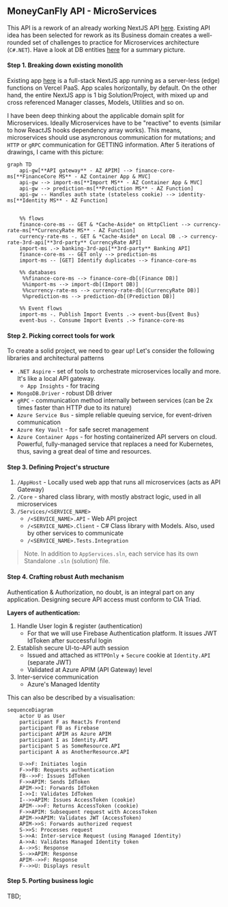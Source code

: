 ## MoneyCanFly API - MicroServices

This API is a rework of an already working NextJS API [here](https://github.com/armandasalmd/money-can-fly/tree/production/src/pages/api). Existing API idea has been selected for rework as its Business domain creates a well-rounded set of challenges to practice for Microservices architecture (`C#.NET`).
Have a look at DB entities [here](https://github.com/armandasalmd/money-can-fly/tree/production/src/server/models/mongo) for a summary picture.

#### Step 1. Breaking down existing monolith

Existing app [here](https://github.com/armandasalmd/money-can-fly/tree/production/src/pages/api) is a full-stack NextJS app running as a server-less (edge) functions on Vercel PaaS. App scales horizontally, by default. On the other hand, the entire NextJS app is 1 big Solution/Project, with mixed up and cross referenced Manager classes, Models, Utilities and so on.

I have been deep thinking about the applicable domain split for Microservices.
Ideally Microservices have to be "reactive" to events (similar to how ReactJS hooks dependency array works). This means, microservices should use asyncronous communication for mutations; and `HTTP` or `gRPC` communication for GETTING information. After 5 iterations of drawings, I came with this picture:

```mermaid
graph TD
    api-gw[**API gateway** - AZ APIM] --> finance-core-ms[**FinanceCore MS** - AZ Container App & MVC]
    api-gw --> import-ms[**Import MS** - AZ Container App & MVC]
    api-gw --> prediction-ms[**Prediction MS** - AZ Function]
    api-gw -- Handles auth state (stateless cookie) --> identity-ms[**Identity MS** - AZ Function]
    
    
    %% flows
    finance-core-ms -- GET & *Cache-Aside* on HttpClient --> currency-rate-ms[**CurrencyRate MS** - AZ Function]
    currency-rate-ms -. GET & *Cache-Aside* on Local DB .-> currency-rate-3rd-api[**3rd-party** CurrencyRate API]
    import-ms .-> banking-3rd-api[**3rd-party** Banking API]
    finance-core-ms -- GET only --> prediction-ms
    import-ms -- [GET] Identify duplicates --> finance-core-ms
    
    %% databases
     %%finance-core-ms --> finance-core-db[(Finance DB)]
     %%import-ms --> import-db[(Import DB)]
     %%currency-rate-ms --> currency-rate-db[(CurrencyRate DB)]
     %%prediction-ms --> prediction-db[(Prediction DB)]
    
    %% Event flows
    import-ms -. Publish Import Events .-> event-bus{Event Bus}
    event-bus -. Consume Import Events .-> finance-core-ms
```

#### Step 2. Picking correct tools for work

To create a solid project, we need to gear up! Let's consider the following libraries and architectural patterns

- `.NET Aspire` - set of tools to orchestrate microservices locally and more. It's like a local API gateway. 
  - `App Insights` - for tracing
- `MongoDB.Driver` - robust DB driver
- `gRPC` - communication method internally between services (can be 2x times faster than HTTP due to its nature)
- `Azure Service Bus` - simple reliable queuing service, for event-driven communication
- `Azure Key Vault` - for safe secret management
- `Azure Container Apps` - for hosting containerized API servers on cloud. Powerful, fully-managed service that replaces a need for Kubernetes, thus, saving a great deal of time and resources.

#### Step 3. Defining Project's structure

1. `/AppHost` - Locally used web app that runs all microservices (acts as API Gateway)
2. `/Core` - shared class library, with mostly abstract logic, used in all microservices
3. `/Services/<SERVICE_NAME>`
    - `/<SERVICE_NAME>.API` - Web API project
    - `/<SERVICE_NAME>.Client` - C# Class library with Models. Also, used by other services to communicate
    - `/<SERVICE_NAME>.Tests.Integration`

> Note. In addition to `AppServices.sln`, each service has its own Standalone `.sln` (solution) file.

#### Step 4. Crafting robust Auth mechanism

Authentication & Authorization, no doubt, is an integral part on any application. Designing secure API access must conform to CIA Triad.

**Layers of authentication:**
1. Handle User login & register (authentication)
    - For that we will use Firebase Authentication platform. It issues JWT IdToken after successful login
2. Establish secure UI-to-API auth session
    - Issued and attached as `HTTPOnly` + `Secure` cookie at `Identity.API` (separate JWT)
    - Validated at Azure APIM (API Gateway) level
3. Inter-service communication
    - Azure's Managed Identity

This can also be described by a visualisation:

```mermaid
sequenceDiagram
    actor U as User
    participant F as ReactJs Frontend
    participant FB as Firebase
    participant APIM as Azure APIM
    participant I as Identity.API
    participant S as SomeResource.API
    participant A as AnotherResource.API

    U->>F: Initiates login
    F->>FB: Requests authentication
    FB-->>F: Issues IdToken
    F->>APIM: Sends IdToken
    APIM->>I: Forwards IdToken
    I->>I: Validates IdToken
    I-->>APIM: Issues AccessToken (cookie)
    APIM-->>F: Returns AccessToken (cookie)
    F->>APIM: Subsequent request with AccessToken
    APIM->>APIM: Validates JWT (AccessToken)
    APIM->>S: Forwards authorized request
    S->>S: Processes request
    S->>A: Inter-service Request (using Managed Identity)
    A->>A: Validates Managed Identity token
    A-->>S: Response
    S-->>APIM: Response
    APIM-->>F: Response
    F-->>U: Displays result
```

#### Step 5. Porting business logic

TBD;
